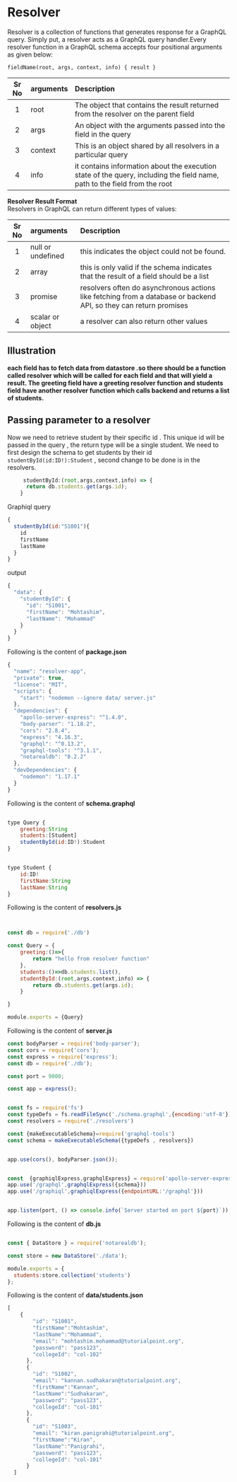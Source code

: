 
# Resolver

Resolver is a collection of functions that generates response for a  GraphQL query. Simply put, a resolver acts as a GraphQL query handler.Every resolver function in a GraphQL schema accepts four positional arguments as given below:

`fieldName(root, args, context, info) { result }`

|Sr No |  arguments   |  Description
|:----:|:---------|:-------------
| 1  |  root | The object that contains the result returned from the resolver on the parent field
|2| args | An object with the arguments passed into the field in the query
|3|context|This is an object shared by all resolvers in a particular query
|4|info| it contains information about the execution state of the query, including the field name, path to the field from the root

 **Resolver Result Format**  
  Resolvers in GraphQL can return different types of values:

|Sr No |  arguments   |  Description
|:----:|:---------|:-------------
| 1| null or undefined |this indicates the object could not be found.
|2| array |  this is only valid if the schema indicates that the result of a field should be a list
|3|promise|resolvers often do asynchronous actions like fetching from a database or backend API, so they can return promises
|4|scalar or object |  a resolver can also return other values

## Illustration 

**each field has to fetch data from datastore .so there should be a function called resolver which will be called for each field and that will yield a result. The greeting field have a greeting resolver function and students field have another resolver function which calls backend and returns a list of students.**

## Passing parameter to a resolver

Now we need to retrieve student by their specific id . This unique id will be passed in the query , the return type will be a single student.
We need to first design the schema to get students by their id
  `studentById(id:ID!):Student`  , second change to be done is in
  the resolvers.

  ```javascript
       studentById:(root,args,context,info) => {
        return db.students.get(args.id);
      }
  ```

Graphiql query

```javascript
{
  studentById(id:"S1001"){
    id
    firstName
    lastName
  }
}

```

output

```javascript
{
  "data": {
    "studentById": {
      "id": "S1001",
      "firstName": "Mohtashim",
      "lastName": "Mohammad"
    }
  }
}


```

Following is the content of **package.json**

```javascript
{
  "name": "resolver-app",
  "private": true,
  "license": "MIT",
  "scripts": {
    "start": "nodemon --ignore data/ server.js"
  },
  "dependencies": {
    "apollo-server-express": "^1.4.0",
    "body-parser": "1.18.2",
    "cors": "2.8.4",
    "express": "4.16.3",
    "graphql": "^0.13.2",
    "graphql-tools": "^3.1.1",
    "notarealdb": "0.2.2"
  },
  "devDependencies": {
    "nodemon": "1.17.1"
  }
}


```

Following is the content of **schema.graphql**

```javascript

type Query {
    greeting:String
    students:[Student]
    studentById(id:ID!):Student
}


type Student {
    id:ID!
    firstName:String
    lastName:String
}


```

Following is the content of **resolvers.js**

```javascript


const db = require('./db')

const Query = {
    greeting:()=>{
        return "hello from resolver function"
    },
    students:()=>db.students.list(),
    studentById:(root,args,context,info) => {
        return db.students.get(args.id);
    }

}

module.exports = {Query}

```

Following is the content of **server.js**

```javascript
const bodyParser = require('body-parser');
const cors = require('cors');
const express = require('express');
const db = require('./db');

const port = 9000;

const app = express();


const fs = require('fs')
const typeDefs = fs.readFileSync('./schema.graphql',{encoding:'utf-8'})
const resolvers = require('./resolvers')

const {makeExecutableSchema}=require('graphql-tools')
const schema = makeExecutableSchema({typeDefs , resolvers})


app.use(cors(), bodyParser.json());


const  {graphiqlExpress,graphqlExpress} = require('apollo-server-express')
app.use('/graphql',graphqlExpress({schema}))
app.use('/graphiql',graphiqlExpress({endpointURL:'/graphql'}))


app.listen(port, () => console.info(`Server started on port ${port}`));

```

Following is the content of **db.js**

```javascript

const { DataStore } = require('notarealdb');

const store = new DataStore('./data');

module.exports = {
  students:store.collection('students')
};

```

Following is the content of **data/students.json**

```javascript
[
    {
        "id": "S1001",
        "firstName":"Mohtashim",
        "lastName":"Mohammad",
        "email": "mohtashim.mohammad@tutorialpoint.org",
        "password": "pass123",
        "collegeId": "col-102"
      },
      {
        "id": "S1002",
        "email": "kannan.sudhakaran@tutorialpoint.org",
        "firstName":"Kannan",
        "lastName":"Sudhakaran",
        "password": "pass123",
        "collegeId": "col-101"
      },
      {
        "id": "S1003",
        "email": "kiran.panigrahi@tutorialpoint.org",
        "firstName":"Kiran",
        "lastName":"Panigrahi",
        "password": "pass123",
        "collegeId": "col-101"
      }
  ]
  
```
